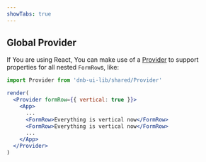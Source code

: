 ```yaml
---
showTabs: true
---
```


## Global Provider

If You are using React, You can make use of a [Provider](/uilib/usage/customisation/provider) to support properties for all nested `FormRow`s, like:

```jsx
import Provider from 'dnb-ui-lib/shared/Provider'

render(
  <Provider formRow={{ vertical: true }}>
    <App>
      ...
      <FormRow>Everything is vertical now</FormRow>
      <FormRow>Everything is vertical now</FormRow>
      ...
    </App>
  </Provider>
)
```
